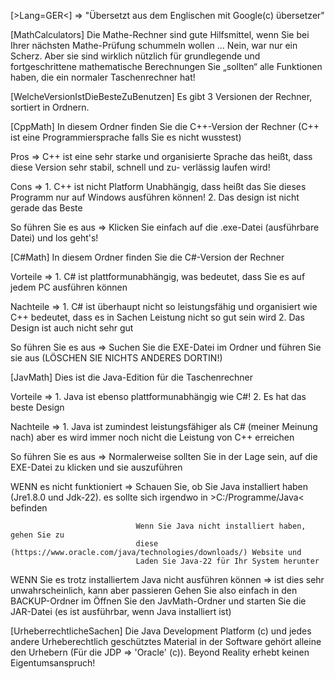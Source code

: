 [>Lang=GER<] => "Übersetzt aus dem Englischen mit Google(c) übersetzer"

[MathCalculators]
Die Mathe-Rechner sind gute Hilfsmittel, wenn Sie bei Ihrer 
nächsten Mathe-Prüfung schummeln wollen ...
Nein, war nur ein Scherz.
Aber sie sind wirklich nützlich für grundlegende und fortgeschrittene mathematische Berechnungen
Sie „sollten“ alle Funktionen haben, die ein normaler Taschenrechner hat!

[WelcheVersionIstDieBesteZuBenutzen]
Es gibt 3 Versionen der Rechner, sortiert in Ordnern.

  [CppMath]
  In diesem Ordner finden Sie die C++-Version der Rechner (C++ ist eine 
                                                          Programmiersprache
                                                          falls Sie es nicht wusstest)

  Pros => C++ ist eine sehr starke und organisierte Sprache
          das heißt, dass diese Version sehr stabil, schnell und zu-
          verlässig laufen wird!

  Cons => 1. C++ ist nicht Platform Unabhängig, dass heißt das Sie dieses
             Programm nur auf Windows ausführen können!
          2. Das design ist nicht gerade das Beste

  So führen Sie es aus => Klicken Sie einfach auf die .exe-Datei (ausführbare Datei) und los geht's!

  [C#Math]
  In diesem Ordner finden Sie die C#-Version der Rechner

  Vorteile => 1. C# ist plattformunabhängig, was bedeutet, dass Sie es auf jedem PC ausführen können

  Nachteile => 1. C# ist überhaupt nicht so leistungsfähig und organisiert wie C++
                  bedeutet, dass es in Sachen Leistung nicht so gut sein wird
                  2. Das Design ist auch nicht sehr gut

  So führen Sie es aus => Suchen Sie die EXE-Datei im Ordner und führen Sie sie aus (LÖSCHEN SIE NICHTS ANDERES DORTIN!)

  [JavMath]
  Dies ist die Java-Edition für die Taschenrechner

  Vorteile => 1. Java ist ebenso plattformunabhängig wie C#!
              2. Es hat das beste Design

  Nachteile => 1. Java ist zumindest leistungsfähiger als C# (meiner Meinung nach)
               aber es wird immer noch nicht die Leistung von C++ erreichen

  So führen Sie es aus => Normalerweise sollten Sie in der Lage sein, auf die EXE-Datei zu klicken und sie auszuführen

  WENN es nicht funktioniert => Schauen Sie, ob Sie Java installiert haben (Jre1.8.0 und Jdk-22).
                                es sollte sich irgendwo in >C:/Programme/Java< befinden

                                Wenn Sie Java nicht installiert haben, gehen Sie zu
                                diese (https://www.oracle.com/java/technologies/downloads/) Website und
                                Laden Sie Java-22 für Ihr System herunter

  WENN Sie es trotz installiertem Java nicht ausführen können => ist dies sehr unwahrscheinlich, kann aber passieren
                                                                 Gehen Sie also einfach in den BACKUP-Ordner im
                                                                 Öffnen Sie den JavMath-Ordner und starten Sie die JAR-Datei
                                                                 (es ist ausführbar, wenn Java installiert ist)

[UrheberrechtlicheSachen]
Die Java Development Platform (c) und jedes andere Urheberechtlich
geschütztes Material in der Software gehört alleine den Urhebern (Für die JDP => 'Oracle' (c)).
Beyond Reality erhebt keinen Eigentumsanspruch!